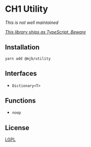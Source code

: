 # CH1 Utility

_This is not well maintained_

[_This library ships as TypeScript, Beware_](https://gist.github.com/bennett000/a26dfc8cf15e5d97139e41b0711f3fe0#file-the-case-for-shipping-ts-as-ts-md 'Why Ship TS as TS')

## Installation

`yarn add @mjb/utility`

## Interfaces

- `Dictionary<T>`

## Functions

- `noop`

## License

[LGPL](./LICENSE 'Lesser GNU Public License')
